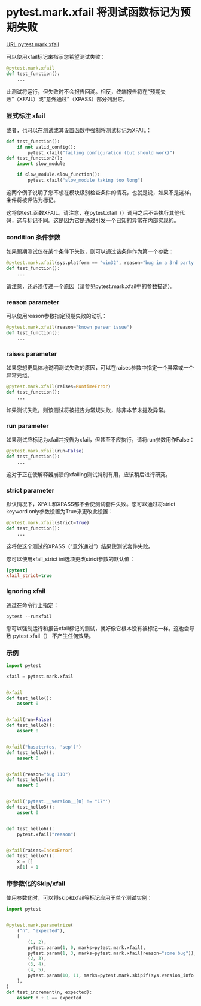 # pytest.mark.xfail 将测试函数标记为预期失败
[URL pytest.mark.xfail](https://docs.pytest.org/en/stable/reference.html#pytest.mark.xfail)


可以使用xfail标记来指示您希望测试失败：

```py
@pytest.mark.xfail
def test_function():
    ...
```

此测试将运行，但失败时不会报告回溯。相反，终端报告将在“预期失败”（XFAIL）或“意外通过”（XPASS）部分列出它。


### 显式标注 xfail
或者，也可以在测试或其设置函数中强制将测试标记为XFAIL：
```py
def test_function():
    if not valid_config():
        pytest.xfail("failing configuration (but should work)")
def test_function2():
    import slow_module

    if slow_module.slow_function():
        pytest.xfail("slow_module taking too long")
```

这两个例子说明了您不想在模块级别检查条件的情况，也就是说，如果不是这样，条件将被评估为标记。


这将使test_函数XFAIL。请注意，在pytest.xfail（）调用之后不会执行其他代码，这与标记不同。这是因为它是通过引发一个已知的异常在内部实现的。


### condition  条件参数
如果预期测试仅在某个条件下失败，则可以通过该条件作为第一个参数：

```py
@pytest.mark.xfail(sys.platform == "win32", reason="bug in a 3rd party library")
def test_function():
    ...
```

请注意，还必须传递一个原因（请参见pytest.mark.xfail中的参数描述）。


### reason parameter
可以使用reason参数指定预期失败的动机：

```py
@pytest.mark.xfail(reason="known parser issue")
def test_function():
    ...
```

### raises parameter
如果您想更具体地说明测试失败的原因，可以在raises参数中指定一个异常或一个异常元组。

```py
@pytest.mark.xfail(raises=RuntimeError)
def test_function():
    ...
```

如果测试失败，则该测试将被报告为常规失败，除非本节未提及异常。


### run parameter
如果测试应标记为xfail并报告为xfail，但甚至不应执行，请将run参数用作False：

```py
@pytest.mark.xfail(run=False)
def test_function():
    ...
```

这对于正在使解释器崩溃的xfailing测试特别有用，应该稍后进行研究。


### strict parameter
默认情况下，XFAIL和XPASS都不会使测试套件失败。您可以通过将strict keyword only参数设置为True来更改此设置：

```py
@pytest.mark.xfail(strict=True)
def test_function():
    ...
```

这将使这个测试的XPASS（“意外通过”）结果使测试套件失败。


您可以使用xfail_strict ini选项更改strict参数的默认值：

```ini
[pytest]
xfail_strict=true
```

### Ignoring xfail
通过在命令行上指定：

```
pytest --runxfail
```

您可以强制运行和报告xfail标记的测试，就好像它根本没有被标记一样。这也会导致 pytest.xfail（） 不产生任何效果。


### 示例

```py
import pytest

xfail = pytest.mark.xfail


@xfail
def test_hello():
    assert 0


@xfail(run=False)
def test_hello2():
    assert 0


@xfail("hasattr(os, 'sep')")
def test_hello3():
    assert 0


@xfail(reason="bug 110")
def test_hello4():
    assert 0


@xfail('pytest.__version__[0] != "17"')
def test_hello5():
    assert 0


def test_hello6():
    pytest.xfail("reason")


@xfail(raises=IndexError)
def test_hello7():
    x = []
    x[1] = 1
```

### 带参数化的Skip/xfail

使用参数化时，可以将skip和xfail等标记应用于单个测试实例：
```py
import pytest


@pytest.mark.parametrize(
    ("n", "expected"),
    [
        (1, 2),
        pytest.param(1, 0, marks=pytest.mark.xfail),
        pytest.param(1, 3, marks=pytest.mark.xfail(reason="some bug")),
        (2, 3),
        (3, 4),
        (4, 5),
        pytest.param(10, 11, marks=pytest.mark.skipif(sys.version_info >= (3, 0), reason="py2k")),
    ],
)
def test_increment(n, expected):
    assert n + 1 == expected
```


